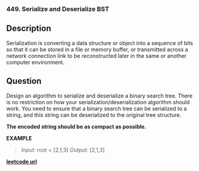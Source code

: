 ### 449. Serialize and Deserialize BST

## Description
Serialization is converting a data structure or object into a sequence of bits so that it can be stored in a file or memory buffer, or transmitted across a network connection link to be reconstructed later in the same or another computer environment.

## Question
Design an algorithm to serialize and deserialize a binary search tree. There is no restriction on how your serialization/deserialization algorithm should work. You need to ensure that a binary search tree can be serialized to a string, and this string can be deserialized to the original tree structure.

**The encoded string should be as compact as possible.**

**EXAMPLE**
> *Input*: root = [2,1,3]
> *Output*: [2,1,3]

**[leetcode url](https://leetcode.com/problems/serialize-and-deserialize-bst/description/)**
